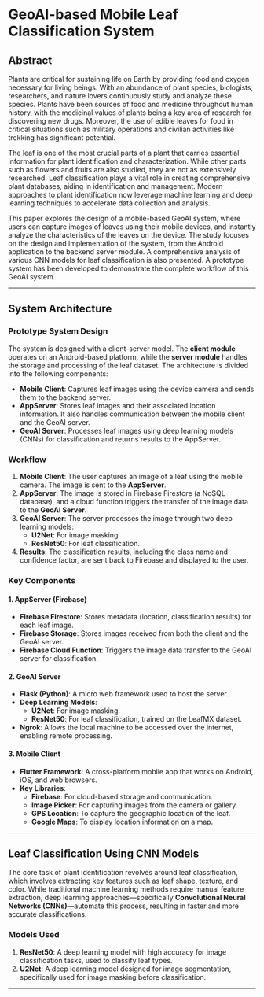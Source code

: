 # GeoAI-based Mobile Leaf Classification System

## Abstract

Plants are critical for sustaining life on Earth by providing food and oxygen necessary for living beings. With an abundance of plant species, biologists, researchers, and nature lovers continuously study and analyze these species. Plants have been sources of food and medicine throughout human history, with the medicinal values of plants being a key area of research for discovering new drugs. Moreover, the use of edible leaves for food in critical situations such as military operations and civilian activities like trekking has significant potential.

The leaf is one of the most crucial parts of a plant that carries essential information for plant identification and characterization. While other parts such as flowers and fruits are also studied, they are not as extensively researched. Leaf classification plays a vital role in creating comprehensive plant databases, aiding in identification and management. Modern approaches to plant identification now leverage machine learning and deep learning techniques to accelerate data collection and analysis.

This paper explores the design of a mobile-based GeoAI system, where users can capture images of leaves using their mobile devices, and instantly analyze the characteristics of the leaves on the device. The study focuses on the design and implementation of the system, from the Android application to the backend server module. A comprehensive analysis of various CNN models for leaf classification is also presented. A prototype system has been developed to demonstrate the complete workflow of this GeoAI system.

---

## System Architecture

### Prototype System Design

The system is designed with a client-server model. The **client module** operates on an Android-based platform, while the **server module** handles the storage and processing of the leaf dataset. The architecture is divided into the following components:

- **Mobile Client**: Captures leaf images using the device camera and sends them to the backend server.
- **AppServer**: Stores leaf images and their associated location information. It also handles communication between the mobile client and the GeoAI server.
- **GeoAI Server**: Processes leaf images using deep learning models (CNNs) for classification and returns results to the AppServer.

### Workflow

1. **Mobile Client**: The user captures an image of a leaf using the mobile camera. The image is sent to the **AppServer**.
2. **AppServer**: The image is stored in Firebase Firestore (a NoSQL database), and a cloud function triggers the transfer of the image data to the **GeoAI Server**.
3. **GeoAI Server**: The server processes the image through two deep learning models:
   - **U2Net**: For image masking.
   - **ResNet50**: For leaf classification.
4. **Results**: The classification results, including the class name and confidence factor, are sent back to Firebase and displayed to the user.

### Key Components

#### 1. **AppServer** (Firebase)
- **Firebase Firestore**: Stores metadata (location, classification results) for each leaf image.
- **Firebase Storage**: Stores images received from both the client and the GeoAI server.
- **Firebase Cloud Function**: Triggers the image data transfer to the GeoAI server for classification.

#### 2. **GeoAI Server**
- **Flask (Python)**: A micro web framework used to host the server.
- **Deep Learning Models**:
  - **U2Net**: For image masking.
  - **ResNet50**: For leaf classification, trained on the LeafMX dataset.
- **Ngrok**: Allows the local machine to be accessed over the internet, enabling remote processing.

#### 3. **Mobile Client**
- **Flutter Framework**: A cross-platform mobile app that works on Android, iOS, and web browsers.
- **Key Libraries**:
  - **Firebase**: For cloud-based storage and communication.
  - **Image Picker**: For capturing images from the camera or gallery.
  - **GPS Location**: To capture the geographic location of the leaf.
  - **Google Maps**: To display location information on a map.

---

## Leaf Classification Using CNN Models

The core task of plant identification revolves around leaf classification, which involves extracting key features such as leaf shape, texture, and color. While traditional machine learning methods require manual feature extraction, deep learning approaches—specifically **Convolutional Neural Networks (CNNs)**—automate this process, resulting in faster and more accurate classifications.

### Models Used

1. **ResNet50**: A deep learning model with high accuracy for image classification tasks, used to classify leaf types.
2. **U2Net**: A deep learning model designed for image segmentation, specifically used for image masking before classification.

---

